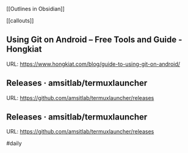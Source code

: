 

[[Outlines in Obsidian]]

[[callouts]]
## Using Git on Android – Free Tools and Guide - Hongkiat
URL: https://www.hongkiat.com/blog/guide-to-using-git-on-android/
## Releases · amsitlab/termuxlauncher
URL: https://github.com/amsitlab/termuxlauncher/releases
## Releases · amsitlab/termuxlauncher
URL: https://github.com/amsitlab/termuxlauncher/releases

#daily

